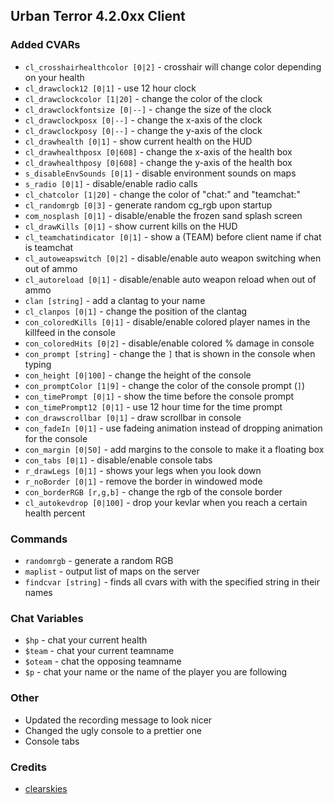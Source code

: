 ## Urban Terror 4.2.0xx Client ##

### Added CVARs ###
+ `cl_crosshairhealthcolor [0|2]` - crosshair will change color depending on your health
+ `cl_drawclock12 [0|1]` - use 12 hour clock
+ `cl_drawclockcolor [1|20]` - change the color of the clock
+ `cl_drawclockfontsize [0|--]` - change the size of the clock
+ `cl_drawclockposx [0|--]` - change the x-axis of the clock
+ `cl_drawclockposy [0|--]` - change the y-axis of the clock
+ `cl_drawhealth [0|1]` - show current health on the HUD
+ `cl_drawhealthposx [0|608]` - change the x-axis of the health box
+ `cl_drawhealthposy [0|608]` - change the y-axis of the health box
+ `s_disableEnvSounds [0|1]` - disable environment sounds on maps
+ `s_radio [0|1]` - disable/enable radio calls
+ `cl_chatcolor [1|20]` - change the color of "chat:" and "teamchat:"
+ `cl_randomrgb [0|3]` - generate random cg_rgb upon startup
+ `com_nosplash [0|1]` - disable/enable the frozen sand splash screen
+ `cl_drawKills [0|1]` - show current kills on the HUD
+ `cl_teamchatindicator [0|1]` - show a (TEAM) before client name if chat is teamchat
+ `cl_autoweapswitch [0|2]` - disable/enable auto weapon switching when out of ammo
+ `cl_autoreload [0|1]` - disable/enable auto weapon reload when out of ammo
+ `clan [string]` - add a clantag to your name
+ `cl_clanpos [0|1]` - change the position of the clantag
+ `con_coloredKills [0|1]` - disable/enable colored player names in the killfeed in the console
+ `con_coloredHits [0|2]` - disable/enable colored % damage in console
+ `con_prompt [string]` - change the `]` that is shown in the console when typing
+ `con_height [0|100]` - change the height of the console
+ `con_promptColor [1|9]` - change the color of the console prompt (`]`)
+ `con_timePrompt [0|1]` - show the time before the console prompt
+ `con_timePrompt12 [0|1]` - use 12 hour time for the time prompt
+ `con_drawscrollbar [0|1]` - draw scrollbar in console
+ `con_fadeIn [0|1]` - use fadeing animation instead of dropping animation for the console
+ `con_margin [0|50]` - add margins to the console to make it a floating box
+ `con_tabs [0|1]` - disable/enable console tabs
+ `r_drawLegs [0|1]` - shows your legs when you look down
+ `r_noBorder [0|1]` - remove the border in windowed mode
+ `con_borderRGB [r,g,b]` - change the rgb of the console border
+ `cl_autokevdrop [0|100]` - drop your kevlar when you reach a certain health percent

### Commands ###
+ `randomrgb` - generate a random RGB
+ `maplist` - output list of maps on the server
+ `findcvar [string]` - finds all cvars with with the specified string in their names

### Chat Variables ###
+ `$hp` - chat your current health
+ `$team` - chat your current teamname
+ `$oteam` - chat the opposing teamname
+ `$p` - chat your name or the name of the player you are following

### Other ###
+ Updated the recording message to look nicer
+ Changed the ugly console to a prettier one
+ Console tabs

### Credits ###
+ [clearskies](https://github.com/clearskies)
